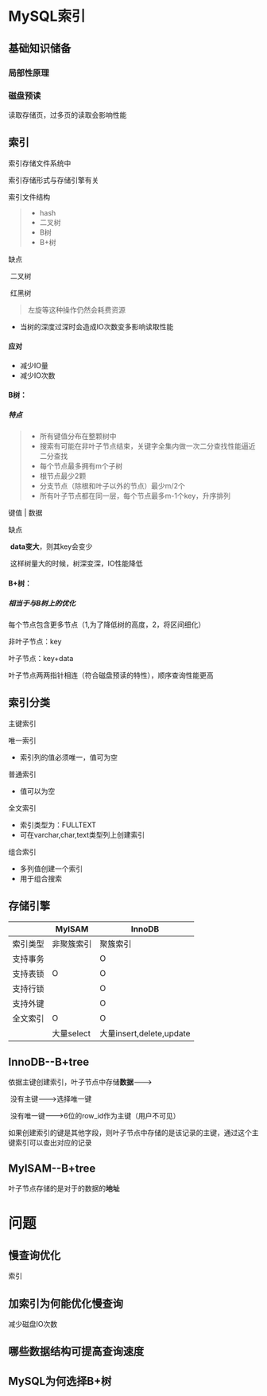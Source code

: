 # MySQL索引

## 基础知识储备

### 局部性原理

### 磁盘预读

读取存储页，过多页的读取会影响性能

## 索引

索引存储文件系统中

索引存储形式与存储引擎有关

索引文件结构

> - hash
> - 二叉树
> - B树
> - B+树

缺点

​	二叉树

​	红黑树

> 左旋等这种操作仍然会耗费资源

- 当树的深度过深时会造成IO次数变多影响读取性能

#### 应对

- 减少IO量
- 减少IO次数

#### B树：

##### 特点

> - 所有键值分布在整颗树中
> - 搜索有可能在非叶子节点结束，关键字全集内做一次二分查找性能逼近二分查找
> - 每个节点最多拥有m个子树
> - 根节点最少2颗
> - 分支节点（除根和叶子以外的节点）最少m/2个
> - 所有叶子节点都在同一层，每个节点最多m-1个key，升序排列

键值 | 数据

缺点

​	**data变大**，则其key会变少

​	这样树量大的时候，树深变深，IO性能降低

#### B+树：

##### 相当于与B树上的优化

每个节点包含更多节点（1,为了降低树的高度，2，将区间细化）

非叶子节点：key

叶子节点：key+data

叶子节点两两指针相连（符合磁盘预读的特性），顺序查询性能更高

## 索引分类

主键索引

唯一索引

- 索引列的值必须唯一，值可为空

普通索引

- 值可以为空

全文索引

- 索引类型为：FULLTEXT
- 可在varchar,char,text类型列上创建索引

组合索引

- 多列值创建一个索引
- 用于组合搜索

## 存储引擎

|          | MyISAM     | InnoDB                   |
| -------- | ---------- | ------------------------ |
| 索引类型 | 非聚簇索引 | 聚簇索引                 |
| 支持事务 |            | O                        |
| 支持表锁 | O          | O                        |
| 支持行锁 |            | O                        |
| 支持外键 |            | O                        |
| 全文索引 | O          | O                        |
|          | 大量select | 大量insert,delete,update |



## InnoDB--B+tree

依据主键创建索引，叶子节点中存储**数据**--->

​	没有主键--->选择唯一键

​		没有唯一键--->6位的row_id作为主键（用户不可见）

如果创建索引的键是其他字段，则叶子节点中存储的是该记录的主键，通过这个主键索引可以查出对应的记录

## MyISAM--B+tree

叶子节点存储的是对于的数据的**地址**

# 问题

## 慢查询优化

索引

## 加索引为何能优化慢查询

减少磁盘IO次数

## 哪些数据结构可提高查询速度

## MySQL为何选择B+树

